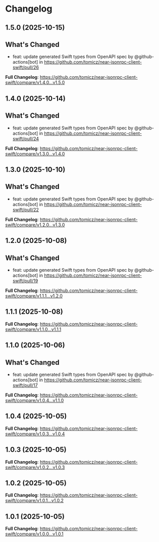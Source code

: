 # Changelog

## 1.5.0 (2025-10-15)

## What's Changed
* feat: update generated Swift types from OpenAPI spec by @github-actions[bot] in https://github.com/tomicz/near-jsonrpc-client-swift/pull/26


**Full Changelog**: https://github.com/tomicz/near-jsonrpc-client-swift/compare/v1.4.0...v1.5.0

## 1.4.0 (2025-10-14)

## What's Changed
* feat: update generated Swift types from OpenAPI spec by @github-actions[bot] in https://github.com/tomicz/near-jsonrpc-client-swift/pull/24


**Full Changelog**: https://github.com/tomicz/near-jsonrpc-client-swift/compare/v1.3.0...v1.4.0

## 1.3.0 (2025-10-10)

## What's Changed
* feat: update generated Swift types from OpenAPI spec by @github-actions[bot] in https://github.com/tomicz/near-jsonrpc-client-swift/pull/22


**Full Changelog**: https://github.com/tomicz/near-jsonrpc-client-swift/compare/v1.2.0...v1.3.0

## 1.2.0 (2025-10-08)

## What's Changed
* feat: update generated Swift types from OpenAPI spec by @github-actions[bot] in https://github.com/tomicz/near-jsonrpc-client-swift/pull/19


**Full Changelog**: https://github.com/tomicz/near-jsonrpc-client-swift/compare/v1.1.1...v1.2.0

## 1.1.1 (2025-10-08)

**Full Changelog**: https://github.com/tomicz/near-jsonrpc-client-swift/compare/v1.1.0...v1.1.1

## 1.1.0 (2025-10-06)

## What's Changed
* feat: update generated Swift types from OpenAPI spec by @github-actions[bot] in https://github.com/tomicz/near-jsonrpc-client-swift/pull/17


**Full Changelog**: https://github.com/tomicz/near-jsonrpc-client-swift/compare/v1.0.4...v1.1.0

## 1.0.4 (2025-10-05)

**Full Changelog**: https://github.com/tomicz/near-jsonrpc-client-swift/compare/v1.0.3...v1.0.4

## 1.0.3 (2025-10-05)

**Full Changelog**: https://github.com/tomicz/near-jsonrpc-client-swift/compare/v1.0.2...v1.0.3

## 1.0.2 (2025-10-05)

**Full Changelog**: https://github.com/tomicz/near-jsonrpc-client-swift/compare/v1.0.1...v1.0.2

## 1.0.1 (2025-10-05)

**Full Changelog**: https://github.com/tomicz/near-jsonrpc-client-swift/compare/v1.0.0...v1.0.1
